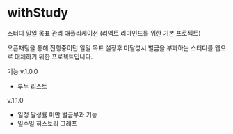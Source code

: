 # withStudy
스터디 일일 목표 관리 애플리케이션 
(리액트 리마인드를 위한 기본 프로젝트)

오픈채팅을 통해 진행중이던
일일 목표 설정후 미달성시 벌금을 부과하는 스터디를 
웹으로 대체하기 위한 프로젝트입니다. 

기능
v.1.0.0
- 투두 리스트

v.1.1.0
- 일정 달성률 미만 벌금부과 기능
- 일주일 히스토리 그래프
